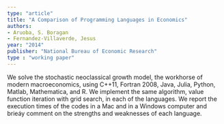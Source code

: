 ```yaml
---
type: "article"
title: "A Comparison of Programming Languages in Economics"
authors:
- Aruoba, S. Boragan
- Fernandez-Villaverde, Jesus
year: "2014"
publisher: "National Bureau of Economic Research"
type : "working paper"
---
```


We solve the stochastic neoclassical growth model, the workhorse of modern
macroeconomics, using C++11, Fortran 2008, Java, Julia, Python, Matlab,
Mathematica, and R. We implement the same algorithm, value function iteration
with grid search, in each of the languages. We report the execution times of the
codes in a Mac and in a Windows computer and brieáy comment on the strengths
and weaknesses of each language.
